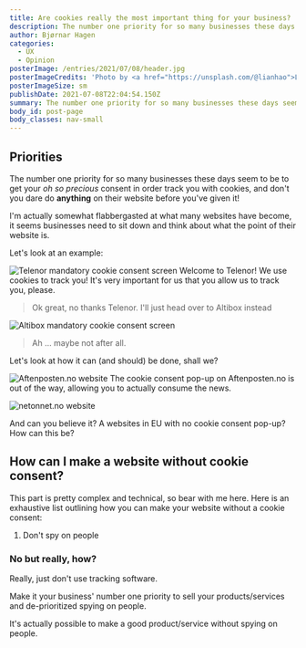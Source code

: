 ```yaml
---
title: Are cookies really the most important thing for your business?
description: The number one priority for so many businesses these days seem to be to get your oh so precious consent in order track you with cookies, and don't you dare do anything on their website before you've given it!
author: Bjørnar Hagen
categories:
  - UX
  - Opinion
posterImage: /entries/2021/07/08/header.jpg
posterImageCredits: 'Photo by <a href="https://unsplash.com/@lianhao">Lianhao Qu</a>'
posterImageSize: sm
publishDate: 2021-07-08T22:04:54.150Z
summary: The number one priority for so many businesses these days seem to be to get your oh so precious consent in order track you with cookies, and don't you dare do anything on their website before you've given it!
body_id: post-page
body_classes: nav-small
---
```


## Priorities

The number one priority for so many businesses these days seem to be to get your _oh_ _so_ _precious_ consent in order track you with cookies, and don't you dare do **anything** on their website before you've given it!

I'm actually somewhat flabbergasted at what many websites have become, it seems businesses need to sit down and think about what the point of their website is.

Let's look at an example:

![Telenor mandatory cookie consent screen](/entries/2021/07/08/telenor.png)
Welcome to Telenor! We use cookies to track you! It's very important for us that you allow us to track you, please.

> Ok great, no thanks Telenor. I'll just head over to Altibox instead

![Altibox mandatory cookie consent screen](/entries/2021/07/08/altibox.png)

> Ah ... maybe not after all.

Let's look at how it can (and should) be done, shall we?

![Aftenposten.no website](/entries/2021/07/08/aftenposten.png)
The cookie consent pop-up on Aftenposten.no is out of the way, allowing you to actually consume the news.

![netonnet.no website](/entries/2021/07/08/net-on-net.png)

And can you believe it? A websites in EU with no cookie consent pop-up? How can this be?

## How can I make a website without cookie consent?

This part is pretty complex and technical, so bear with me here.
Here is an exhaustive list outlining how you can make your website without a cookie consent:

1. Don't spy on people

### No but really, how?

Really, just don't use tracking software.

Make it your business' number one priority to sell your products/services and de-prioritized spying on people.

It's actually possible to make a good product/service without spying on people.
